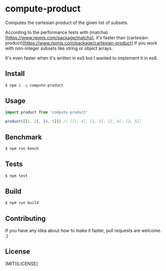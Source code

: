 compute-product
===============

Computes the cartesian product of the given list of subsets.

According to the performance tests with (matcha)[https://www.npmjs.com/package/matcha],
it's faster than (cartesian-product)[https://www.npmjs.com/package/cartesian-product]
if you work with non-integer subsets like string or object arrays.

It's even faster when it's written in es5 but I wanted to implement it in es6.

## Install

```sh
$ npm i -g compute-product
```

## Usage

```js
import product from 'compute-product'

product([[1, 2], [4, 5]]) // [[1, 4], [1, 5], [2, 4], [2, 5]]

```

## Benchmark

```sh
$ npm run bench
```

## Tests

```sh
$ npm test
```

## Build

```sh
$ npm run build
```

## Contributing

If you have any idea about how to make it faster, pull requests are welcome. ;)

## License

(MIT)[LICENSE]
